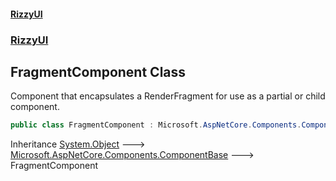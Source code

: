 #### [RizzyUI](index 'index')
### [RizzyUI](RizzyUI 'RizzyUI')

## FragmentComponent Class

Component that encapsulates a RenderFragment for use as a partial or child component.

```csharp
public class FragmentComponent : Microsoft.AspNetCore.Components.ComponentBase
```

Inheritance [System.Object](https://docs.microsoft.com/en-us/dotnet/api/System.Object 'System.Object') &#129106; [Microsoft.AspNetCore.Components.ComponentBase](https://docs.microsoft.com/en-us/dotnet/api/Microsoft.AspNetCore.Components.ComponentBase 'Microsoft.AspNetCore.Components.ComponentBase') &#129106; FragmentComponent